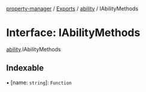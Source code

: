 [property-manager](../README.md) / [Exports](../modules.md) / [ability](../modules/ability.md) / IAbilityMethods

# Interface: IAbilityMethods

[ability](../modules/ability.md).IAbilityMethods

## Indexable

▪ [name: `string`]: `Function`
